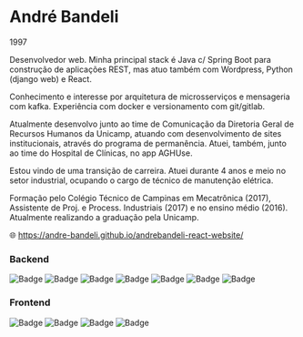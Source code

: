 # André Bandeli

1997

Desenvolvedor web. Minha principal stack é Java c/ Spring Boot para construção de aplicações REST, mas atuo também com Wordpress, Python (django web) e React.

Conhecimento e interesse por arquitetura de microsserviços e mensageria com kafka. Experiência com docker e versionamento com git/gitlab.

Atualmente desenvolvo junto ao time de Comunicação da Diretoria Geral de Recursos Humanos da Unicamp, atuando com desenvolvimento de sites institucionais, através do programa de permanência. Atuei, também, junto ao time do Hospital de Clínicas, no app AGHUse.

Estou vindo de uma transição de carreira. Atuei durante 4 anos e meio no setor industrial, ocupando o cargo de técnico de manutenção elétrica.

Formação pelo Colégio Técnico de Campinas em Mecatrônica (2017), Assistente de Proj. e Process. Industriais (2017) e no ensino médio (2016). Atualmente realizando a graduação pela Unicamp.

🌐 https://andre-bandeli.github.io/andrebandeli-react-website/

### Backend

![Badge](https://img.shields.io/badge/Java-ED8B00?style=for-the-badge&logo=java&logoColor=white)
![Badge](https://img.shields.io/badge/Spring-6DB33F?style=for-the-badge&logo=spring&logoColor=white)
![Badge](https://img.shields.io/badge/Python-14354C?style=for-the-badge&logo=python&logoColor=white)
![Badge](https://img.shields.io/badge/Django-092E20?style=for-the-badge&logo=django&logoColor=white)
![Badge](https://img.shields.io/badge/Wordpress-21759B?style=for-the-badge&logo=wordpress&logoColor=white)
![Badge](https://img.shields.io/badge/MySQL-00000F?style=for-the-badge&logo=mysql&logoColor=white)
![Badge](https://img.shields.io/badge/PostgreSQL-316192?style=for-the-badge&logo=postgresql&logoColor=white)

### Frontend

![Badge](https://img.shields.io/badge/React-20232A?style=for-the-badge&logo=react&logoColor=61DAFB)
![Badge](https://img.shields.io/badge/Bootstrap-563D7C?style=for-the-badge&logo=bootstrap&logoColor=white)
![Badge](https://img.shields.io/badge/Sass-CC6699?style=for-the-badge&logo=sass&logoColor=white)
![Badge](https://img.shields.io/badge/HTML5-E34F26?style=for-the-badge&logo=html5&logoColor=whit)

